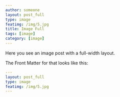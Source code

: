 ```yaml
---
author: someone
layout: post_full
type: image
featimg: /img/5.jpg
title: Image Full
tags: [image]
category: [image]
---
```

Here you see an image post with a full-width layout. 

The Front Matter for that looks like this:

```yml
---
layout: post_full
type: image
featimg: /img/5.jpg
---
```